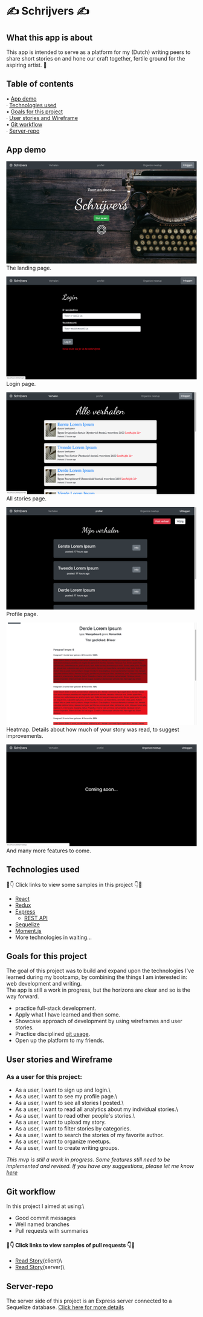 # ✍️ Schrijvers ✍️

## What this app is about

This app is intended to serve as a platform for my (Dutch) writing peers to share short stories on and hone our craft together, fertile ground for the aspiring artist. 🌹
 
## Table of contents 

 • [App demo](#App-demo)\
 ∙ [Technologies used](#Technologies-used)  
 • [Goals for this project](#Goals-for-this-project)  
 ∙ [User stories and Wireframe](#User-stories-and-Wireframe)  
 • [Git workflow](#Git-workflow)  
 ∙ [Server-repo](#Server-repo)  

## App demo

![Landing page](/src/images/Landingpage.png)
The landing page.

![Login page](/src/images/loginpage.png)
Login page.

![All stories](/src/images/Allstories.png)
All stories page.

![Profile page](/src/images/Mystories.png)
Profile page.


![Heatmap](/src/images/Heatmap.png)
Heatmap. Details about how much of your story was read, to suggest improvements.

![Coming soon](/src/images/comingsoon.png)
And many more features to come.

## Technologies used

👀👇 Click links to view some samples in this project 👇👀

 * [React](https://github.com/JasonNelemans/schrijvers-client/blob/master/src/App.js)  
 * [Redux](https://github.com/JasonNelemans/schrijvers-client/tree/master/src/store/readStory)  
 * [Express](https://github.com/JasonNelemans/schrijvers-server/blob/master/index.js)  
    * [REST API](https://github.com/JasonNelemans/schrijvers-server/blob/master/routers/stories.js)  
 * [Sequelize](https://github.com/JasonNelemans/schrijvers-server/blob/master/migrations/20200415150621-create-paragraph.js)  
 * [Moment.js](https://github.com/JasonNelemans/schrijvers-client/blob/master/src/pages/StoryList/Story.js)  
 * More technologies in waiting...

## Goals for this project

The goal of this project was to build and expand upon the technologies I've learned during my bootcamp, by combining the things I am interested in: web development and writing.  
The app is still a work in progress, but the horizons are clear and so is the way forward.   
 
 * practice full-stack development.  
 * Apply what I have learned and then some.  
 * Showcase approach of development by using wireframes and user stories.  
 * Practice disciplined [git usage](#Git-workflow).  
 * Open up the platform to my friends.

## User stories and Wireframe

### As a user for this project:

 * As a user, I want to sign up and login.\ 
 * As a user, I want to see my profile page.\ 
 * As a user, I want to see all stories I posted.\ 
 * As a user, I want to read all analytics about my individual stories.\
 * As a user, I want to read other people's stories.\ 
 * As a user, I want to upload my story. 
 * As a user, I want to filter stories by categories. 
 * As a user, I want to search the stories of my favorite author. 
 * As a user, I want to organize meetups. 
 * As a user, I want to create writing groups. 

*This mvp is still a work in progress. Some features still need to be implemented and revised. If you have any suggestions, please let me know [here](https://www.linkedin.com/in/jason-nelemans-45403317a/)*

## Git workflow

In this project I aimed at using:\

 * Good commit messages
 * Well named branches
 * Pull requests with summaries

#### 👀👇 Click links to view samples of pull requests 👇👀
 * [Read Story](https://github.com/JasonNelemans/schrijvers-client/pull/2)(client)\
 * [Read Story](https://github.com/JasonNelemans/schrijvers-server/pull/2)(server)\

## Server-repo

The server side of this project is an Express server connected to a Sequelize database. [Click here for more details](https://github.com/JasonNelemans/schrijvers-server)
 




 
